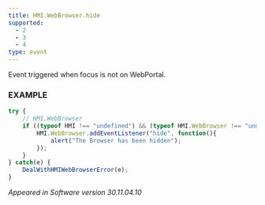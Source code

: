```yaml
---
title: HMI.WebBrowser.hide
supported:
  - 2
  - 3
  - 4
type: event
---
```

Event triggered when focus is not on WebPortal.

### EXAMPLE

```javascript
try {
	// HMI.WebBrowser
	if ((typeof HMI !== "undefined") && (typeof HMI.WebBrowser !== "undefined") && (typeof HMI.WebBrowser.addEventListener !== "undefined")) {
		HMI.WebBrowser.addEventListener("hide", function(){
			alert("The Browser has been hidden");
		});
	}
} catch(e) {
	DealWithHMIWebBrowserError(e);
}
```

*Appeared in Software version 30.11.04.10*